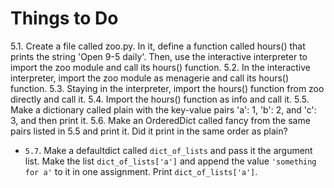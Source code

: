 # Things to Do

5.1. Create a file called zoo.py. In it, define a function called hours() that prints the
string 'Open 9-5 daily'. Then, use the interactive interpreter to import the zoo module
and call its hours() function.
5.2. In the interactive interpreter, import the zoo module as menagerie and call its
hours() function.
5.3. Staying in the interpreter, import the hours() function from zoo directly and
call it.
5.4. Import the hours() function as info and call it.
5.5. Make a dictionary called plain with the key-value pairs 'a': 1, 'b': 2, and 'c':
3, and then print it.
5.6. Make an OrderedDict called fancy from the same pairs listed in 5.5 and print it.
Did it print in the same order as plain?

- `5.7`. Make a defaultdict called `dict_of_lists` and pass it the argument list. Make the list `dict_of_lists['a']` and append the value `'something for a'` to it in one assignment. Print `dict_of_lists['a']`.
